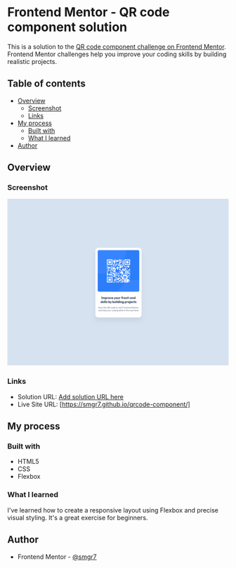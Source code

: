# Frontend Mentor - QR code component solution

This is a solution to the [QR code component challenge on Frontend Mentor](https://www.frontendmentor.io/challenges/qr-code-component-iux_sIO_H). Frontend Mentor challenges help you improve your coding skills by building realistic projects.

## Table of contents

- [Overview](#overview)
  - [Screenshot](#screenshot)
  - [Links](#links)
- [My process](#my-process)
  - [Built with](#built-with)
  - [What I learned](#what-i-learned)
- [Author](#author)

## Overview

### Screenshot

![](./preview.png)

### Links

- Solution URL: [Add solution URL here](https://your-solution-url.com)
- Live Site URL: [https://smgr7.github.io/qrcode-component/]

## My process

### Built with

- HTML5
- CSS
- Flexbox

### What I learned

I've learned how to create a responsive layout using Flexbox and precise visual styling. It's a great exercise for beginners.

## Author

- Frontend Mentor - [@smgr7](https://www.frontendmentor.io/profile/smgr7)
